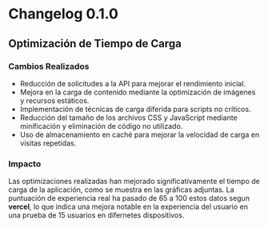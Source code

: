 # Changelog 0.1.0

## Optimización de Tiempo de Carga

### Cambios Realizados
- Reducción de solicitudes a la API para mejorar el rendimiento inicial.
- Mejora en la carga de contenido mediante la optimización de imágenes y recursos estáticos.
- Implementación de técnicas de carga diferida para scripts no críticos.
- Reducción del tamaño de los archivos CSS y JavaScript mediante minificación y eliminación de código no utilizado.
- Uso de almacenamiento en caché para mejorar la velocidad de carga en visitas repetidas.

### Impacto
Las optimizaciones realizadas han mejorado significativamente el tiempo de carga de la aplicación, como se muestra en las gráficas adjuntas. La puntuación de experiencia real ha pasado de 65 a 100 estos datos segun **vercel**, lo que indica una mejora notable en la experiencia del usuario en una prueba de 15 usuarios en difernetes dispositivos.


